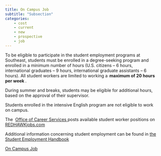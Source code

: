 ```yaml
---
title: On Campus Job
subtitle: "Subsection"
categories:
    - cost
    - current
    - new
    - prospective
    - job 
---
```

To be eligible to participate in the student employment programs at Southeast,
students must be enrolled in a degree-seeking program and enrolled in a minimum number of hours&nbsp;(U.S. citizens – 6 hours, international graduates – 9 hours, international graduate assistants – 6 hours).&nbsp;All student workers are limited to working a <strong> maximum of 20 hours per week </strong>. 

During summer and breaks, students may be eligible for additional hours, based on the approval of their supervisor. &nbsp;

Students enrolled in the&nbsp;intensive English&nbsp;program are not eligible to work on campus. &nbsp;

The&nbsp; <a href="https://semo.edu/student-support/career-support/career-services/index.html" target="blank"> Office of Career Services </a>  posts available student worker positions on <a href="https://semo.edu/student-support/career-support/career-services/redhawk-jobs.html" target="blank">REDHAWKjobs.com</a>

Additional information concerning student employment can be found in 
<a href="https://semo.edu/student-conduct/_pdfs/code_of_student_conduct_3.pdf" target="blank" >the Student Employment Handbook</a>

<a href="https://semo.edu/hr/student-employment.html" target="blank">On Campus Job</a>